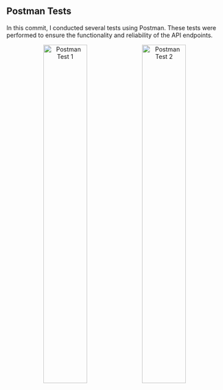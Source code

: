 ## Postman Tests

In this commit, I conducted several tests using Postman. These tests were performed to ensure the functionality and reliability of the API endpoints.
<p align="center">
  <img src="https://github.com/KhalilFalanah/springboot-essentials2/assets/111256148/6857d17b-4390-4ee5-acbf-027fe5b678de" alt="Postman Test 1" width="45%">
  <img src="https://github.com/KhalilFalanah/springboot-essentials2/assets/111256148/32ba7e63-c558-4614-b3b4-e5faf658337a" alt="Postman Test 2" width="45%">
</p>

